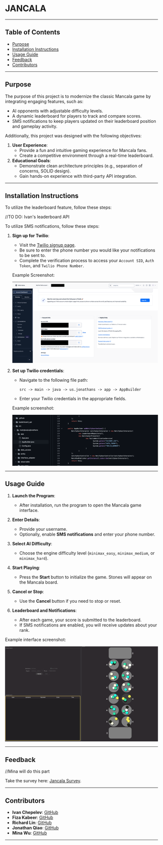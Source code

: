 # JANCALA

---

## Table of Contents
- [Purpose](#purpose)
- [Installation Instructions](#installation-instructions)
- [Usage Guide](#usage-guide)
- [Feedback](#feedback)
- [Contributors](#contributors)

---

## Purpose
The purpose of this project is to modernize the classic Mancala game by integrating engaging features, such as:
- AI opponents with adjustable difficulty levels.
- A dynamic leaderboard for players to track and compare scores.
- SMS notifications to keep players updated on their leaderboard position and gameplay activity.

Additionally, this project was designed with the following objectives:
1. **User Experience**:
    - Provide a fun and intuitive gaming experience for Mancala fans.
    - Create a competitive environment through a real-time leaderboard.
2. **Educational Goals**:
    - Demonstrate clean architecture principles (e.g., separation of concerns, SOLID design).
    - Gain hands-on experience with third-party API integration.

---

## Installation Instructions

To utilize the leaderboard feature, follow these steps:

//TO DO: Ivan's leaderboard API



To utilize SMS notifications, follow these steps:

1. **Sign up for Twilio**:
    - Visit the [Twilio signup page](https://login.twilio.com/u/signup?state=hKFo2SBqVGtXWkJ3WktFLWlTT3RjRTdDc2ozWDByXy1ES3B2cKFur3VuaXZlcnNhbC1sb2dpbqN0aWTZIDNTcWdTSjlHWUlDb0VPWnN6SmY3NVpzQndMNV9NaGI2o2NpZNkgTW05M1lTTDVSclpmNzdobUlKZFI3QktZYjZPOXV1cks).
    - Be sure to enter the phone number you would like your notifications to be sent to.
    - Complete the verification process to access your `Account SID`, `Auth Token`, and `Twilio Phone Number`.
   
    Example Screenshot:
    
    <img src="images_used_for_readme/img_2.png" alt="twilio example" width="500"/>

2. **Set up Twilio credentials**:
    - Navigate to the following file path:
      ```plaintext
      src -> main -> java -> us.jonathans -> app -> AppBuilder
      ```
    - Enter your Twilio credentials in the appropriate fields.

   Example screenshot:

   <img src="images_used_for_readme/img_1.png" alt="enter information" width="600"/>

---

## Usage Guide

1. **Launch the Program**:
    - After installation, run the program to open the Mancala game interface.

2. **Enter Details**:
    - Provide your username.
    - Optionally, enable **SMS notifications** and enter your phone number.

3. **Select AI Difficulty**:
    - Choose the engine difficulty level (`minimax_easy`, `minimax_medium`, or `minimax_hard`).

4. **Start Playing**:
    - Press the **Start** button to initialize the game. Stones will appear on the Mancala board.

5. **Cancel or Stop**:
    - Use the **Cancel** button if you need to stop or reset.

6. **Leaderboard and Notifications**:
    - After each game, your score is submitted to the leaderboard.
    - If SMS notifications are enabled, you will receive updates about your rank.

Example interface screenshot:

<img src="images_used_for_readme/img.png" alt="interface" width="600"/>

---

## Feedback
//Mina will do this part

Take the survey here: [Jancala Survey](https://docs.google.com/forms/d/e/1FAIpQLSerZEJWytn4krOZ3ecCrA8d6ycYwIQJCVlRL-O9_T4XPuo3kA/viewform).

---

## Contributors
- **Ivan Chepelev**: [GitHub](https://github.com/ch-iv)
- **Fiza Kabeer**: [GitHub](https://github.com/fizakabeer)
- **Richard Lin**: [GitHub](https://github.com/richardrLin)
- **Jonathan Qiao**: [GitHub](https://github.com/jonathanqiao1)
- **Mina Wu**: [GitHub](https://github.com/MW0808)

---

